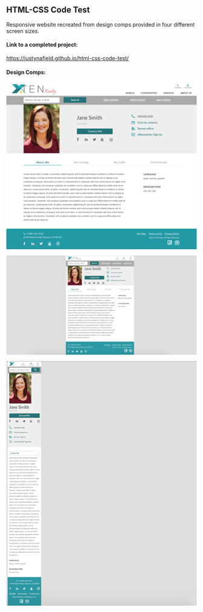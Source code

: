 ## HTML-CSS Code Test

Responsive website recreated from design comps provided in four different screen sizes.

#### Link to a completed project:
https://justynafield.github.io/html-css-code-test/

#### Design Comps:
![Design](Assets/Designs/large.jpg)

![Design](Assets/Designs/medium.png)

![Design](Assets/Designs/small.png)

